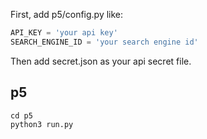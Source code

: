 First, add p5/config.py like:
```python
API_KEY = 'your api key'
SEARCH_ENGINE_ID = 'your search engine id'
```

Then add secret.json as your api secret file.

## p5
```shell
cd p5
python3 run.py
```